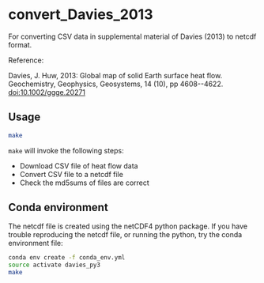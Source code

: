 # convert_Davies_2013

For converting CSV data in supplemental material of Davies (2013) to netcdf format.

Reference:

Davies, J. Huw, 2013: Global map of solid Earth surface heat flow. Geochemistry, Geophysics, Geosystems, 14 (10), pp 4608--4622. [doi:10.1002/ggge.20271](http://dx.doi.org/10.1002/ggge.20271)

## Usage

```bash
make
```

`make` will invoke the following steps:
- Download CSV file of heat flow data
- Convert CSV file to a netcdf file
- Check the md5sums of files are correct

## Conda environment

The netcdf file is created using the netCDF4 python package. If you have trouble reproducing the netcdf file, or running the python, try the conda environment file:
```bash
conda env create -f conda_env.yml
source activate davies_py3
make
```
